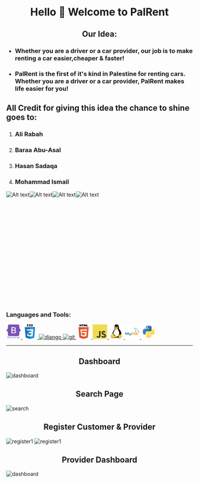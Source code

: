 <h1 align="center">Hello 👋 Welcome to PalRent</h1>
<h2 align="center">Our Idea:</h2>
<ul>
    <li>
        <h3>Whether you are a driver or a car provider, our job is to make renting a car easier,cheaper & faster!</h3>
        
   </li>
    <li>
    <h3 align="start">PalRent is the first of it's kind in Palestine for renting cars. Whether you are a driver or a car provider, PalRent                                                      makes life easier for you!</h3>
    </li>
</ul>
<h2>All Credit for giving this idea the chance to shine goes to:</h2>
<ol>
    <li>
    <h3>Ali Rabah</h3>
    </li>
     <li>
    <h3>Baraa Abu-Asal</h3>
    </li>
     <li>
    <h3>Hasan Sadaqa</h3>
    </li>
     <li>
    <h3>Mohammad Ismail</h3>
    </li>
 </ol>

<div align="left" style="display: flex;">
<img
  src="https://i.imgur.com/iDlY6Ka.jpeg"
  alt="Alt text"
  title="Ali Rabah"
  style="display: inline-block; margin: 0; height: 300px">
<img
  src="https://i.imgur.com/XJ7GzOv.jpeg"
  alt="Alt text"
  title="Bara Abu-Asal"
  style="display: inline-block; margin: 0; height: 300px">
  <img
  src="https://i.imgur.com/soGxWOV.jpeg"
  alt="Alt text"
  title="Hasan Sadaqa"
  style="display: inline-block; margin: 0; height: 300px">
 <img
  src="https://i.imgur.com/6HFOmxU.jpeg"
  alt="Alt text"
  title="Mohammad Ismail"
  style="display: inline-block; margin: 0; height: 300px">
  </div>

<h3 align="left">Languages and Tools:</h3>
<p align="left"> <a href="https://getbootstrap.com" target="_blank" rel="noreferrer"> <img
            src="https://raw.githubusercontent.com/devicons/devicon/master/icons/bootstrap/bootstrap-plain-wordmark.svg"
            alt="bootstrap" width="40" height="40" /> </a> <a href="https://www.w3schools.com/css/" target="_blank"
        rel="noreferrer"> <img
            src="https://raw.githubusercontent.com/devicons/devicon/master/icons/css3/css3-original-wordmark.svg"
            alt="css3" width="40" height="40" /> </a> <a href="https://www.djangoproject.com/" target="_blank"
        rel="noreferrer"> <img src="https://cdn.worldvectorlogo.com/logos/django.svg" alt="django" width="40"
            height="40" /> </a></a> <a href="https://git-scm.com/" target="_blank" rel="noreferrer"> <img
            src="https://www.vectorlogo.zone/logos/git-scm/git-scm-icon.svg" alt="git" width="40" height="40" /> </a> <a
        href="https://www.w3.org/html/" target="_blank" rel="noreferrer"> <img
            src="https://raw.githubusercontent.com/devicons/devicon/master/icons/html5/html5-original-wordmark.svg"
            alt="html5" width="40" height="40" /> </a> <a href="https://developer.mozilla.org/en-US/docs/Web/JavaScript"
        target="_blank" rel="noreferrer"> <img
            src="https://raw.githubusercontent.com/devicons/devicon/master/icons/javascript/javascript-original.svg"
            alt="javascript" width="40" height="40" /> </a> <a href="https://www.linux.org/" target="_blank"
        rel="noreferrer"> <img
            src="https://raw.githubusercontent.com/devicons/devicon/master/icons/linux/linux-original.svg" alt="linux"
            width="40" height="40" /> </a> <a href="https://www.mysql.com/" target="_blank" rel="noreferrer"> <img
            src="https://raw.githubusercontent.com/devicons/devicon/master/icons/mysql/mysql-original-wordmark.svg"
            alt="mysql" width="40" height="40" /> </a> <a href="https://www.python.org" target="_blank"
        rel="noreferrer"> <img
            src="https://raw.githubusercontent.com/devicons/devicon/master/icons/python/python-original.svg"
            alt="python" width="40" height="40" /> </a> </p>

<hr>

<h2 align="center">Dashboard</h2>
<img src="https://i.imgur.com/vcyM494.jpeg" alt="dashboard">

<h2 align="center">Search Page</h2>
<img src="https://i.imgur.com/TK4I9wu.png" alt="search">

<h2 align="center">Register Customer & Provider</h2>
<img src="https://i.imgur.com/5NlHIWF.png" alt="register1">
<img src="https://i.imgur.com/iLw8iEO.png" alt="register1">

<h2 align="center">Provider Dashboard</h2>
<img src="https://i.imgur.com/27HMvAM.png" alt="dashboard">
